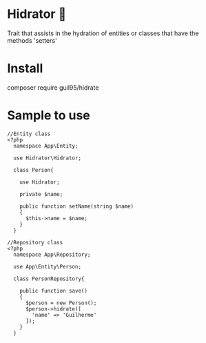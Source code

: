 # Hidrator :elephant:

Trait that assists in the hydration of entities or classes that have the methods 'setters'

# Install
composer require guil95/hidrate

# Sample to use

```
//Entity class
<?php
  namespace App\Entity;
  
  use Hidrator\Hidrator;
  
  class Person{
  
    use Hidrator;
    
    private $name;
    
    public function setName(string $name)
    {
      $this->name = $name;
    }
  }
```

```
//Repository class
<?php
  namespace App\Repository;
  
  use App\Entity\Person;
  
  class PersonRepository{

    public function save()
    {
      $person = new Person();
      $person->hidrate([
        'name' => 'Guilherme'
      ]);
    }
  }
```
